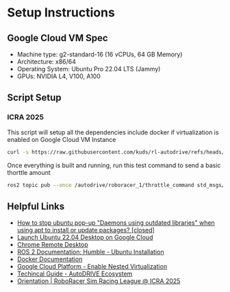 # Setup Instructions

## Google Cloud VM Spec
- Machine type: g2-standard-16 (16 vCPUs, 64 GB Memory)
- Architecture: x86/64
- Operating System: Ubuntu Pro 22.04 LTS (Jammy)
- GPUs: NVIDIA L4, V100, A100

## Script Setup

### ICRA 2025
This script will setup all the dependencies include docker if virtualization is enabled on Google Cloud VM Instance
```bash
curl -s https://raw.githubusercontent.com/kuds/rl-autodrive/refs/heads/main/vm_setup.sh | sudo bash
```

Once everything is built and running, run this test command to send a basic thorttle amount
```bash
ros2 topic pub --once /autodrive/roboracer_1/throttle_command std_msgs/msg/Float32 "{data: 0.001}"
```

## Helpful Links
- [How to stop ubuntu pop-up "Daemons using outdated libraries" when using apt to install or update packages? [closed]](https://stackoverflow.com/questions/73397110/how-to-stop-ubuntu-pop-up-daemons-using-outdated-libraries-when-using-apt-to-i)
- [Launch Ubuntu 22.04 Desktop on Google Cloud](https://ubuntu.com/blog/launch-ubuntu-22-04-desktop-on-google-cloud)
- [Chrome Remote Desktop](https://remotedesktop.google.com/unsupported-browser?target=%2F)
- [ROS 2 Documentation: Humble - Ubuntu Installation](https://docs.ros.org/en/humble/Installation/Ubuntu-Install-Debs.html)
- [Docker Documentation](https://docs.docker.com)
- [Google Cloud Platform - Enable Nested Virtualization](https://cloud.google.com/compute/docs/instances/nested-virtualization/enabling)
- [Techincal Guide - AutoDRIVE Ecosystem](https://autodrive-ecosystem.github.io/competitions/roboracer-sim-racing-guide/)
- [Orientation | RoboRacer Sim Racing League @ ICRA 2025](https://www.youtube.com/watch?v=Mit9c8B-06o)
